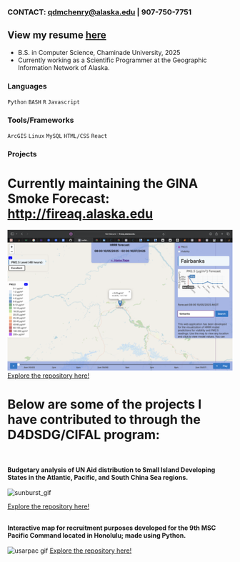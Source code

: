 ### CONTACT: qdmchenry@alaska.edu | 907-750-7751 <br>
## View my resume [here](Resume-2.pdf)
- B.S. in Computer Science, Chaminade University, 2025
- Currently working as a Scientific Programmer at the Geographic Information Network of Alaska.
### Languages <br>
`Python` `BASH` `R` `Javascript`  <br>
### Tools/Frameworks
`ArcGIS` `Linux` `MySQL` `HTML/CSS` `React` <br>
### Projects

# Currently maintaining the GINA Smoke Forecast: http://fireaq.alaska.edu <br>

![ss](https://github.com/QuinnMcHenry/FireAQ-Website/blob/25ee8233dea27934ff886141afc71afd3e26d9ba/site_screenshot.png)
[Explore the repository here!](https://github.com/QuinnMcHenry/FireAQ-Website)

# Below are some of the projects I have contributed to through the D4DSDG/CIFAL program:<br><br>
<b>Budgetary analysis of UN Aid distribution to Small Island Developing States in the Atlantic, Pacific, and South China Sea regions.</b><br><br>
![sunburst_gif](https://github.com/QuinnMcHenry/QuinnMcHenry/assets/113555832/848654f1-ea17-48e7-a369-17225407ef10) <br>

[Explore the repository here!](https://github.com/NSF-ALL-SPICE-Alliance/CIFAL-Honolulu-ROI-SIDS)<br><br>

<b>Interactive map for recruitment purposes developed for the 9th MSC Pacific Command located in Honolulu; made using Python.</b><br><br>
![usarpac gif](https://github.com/user-attachments/assets/42412dd0-a440-402b-af2d-dd4109ca4c14)
[Explore the repository here!](https://github.com/QuinnMcHenry/USARPAC_Map)<br><br>


